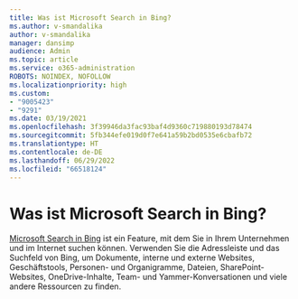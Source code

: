 ```yaml
---
title: Was ist Microsoft Search in Bing?
ms.author: v-smandalika
author: v-smandalika
manager: dansimp
audience: Admin
ms.topic: article
ms.service: o365-administration
ROBOTS: NOINDEX, NOFOLLOW
ms.localizationpriority: high
ms.custom:
- "9005423"
- "9291"
ms.date: 03/19/2021
ms.openlocfilehash: 3f39946da3fac93baf4d9360c719880193d78474
ms.sourcegitcommit: 5fb344efe019d0f7e641a59b2bd0535e6cbafb72
ms.translationtype: HT
ms.contentlocale: de-DE
ms.lasthandoff: 06/29/2022
ms.locfileid: "66518124"
---
```

# <a name="what-is-microsoft-search-in-bing"></a>Was ist Microsoft Search in Bing?

[Microsoft Search in Bing](https://docs.microsoft.com/deployoffice/microsoft-search-bing#what-is-microsoft-search-in-bing) ist ein Feature, mit dem Sie in Ihrem Unternehmen und im Internet suchen können. Verwenden Sie die Adressleiste und das Suchfeld von Bing, um Dokumente, interne und externe Websites, Geschäftstools, Personen- und Organigramme, Dateien, SharePoint-Websites, OneDrive-Inhalte, Team- und Yammer-Konversationen und viele andere Ressourcen zu finden.
